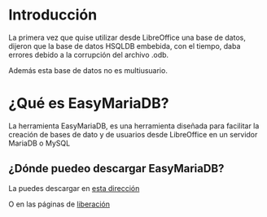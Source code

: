 # Introducción
La primera vez que quise utilizar desde LibreOffice una base de datos, dijeron que la base de datos HSQLDB embebida, con el tiempo, daba errores debido a la corrupción del archivo .odb.

Además esta base de datos no es multiusuario.

# ¿Qué es EasyMariaDB?

La herramienta EasyMariaDB, es una herramienta diseñada para facilitar la creación de bases de dato y de usuarios desde LibreOffice en un servidor MariaDB o MySQL
## ¿Dónde puedeo descargar EasyMariaDB?

La puedes descargar en [esta dirección](https://github.com/EasyMariaDB/Basic/blob/Extension/Extensiones/EasyDB/EasyDB.zip)

O en las páginas de [liberación](https://github.com/EasyMariaDB/Basic/releases)
